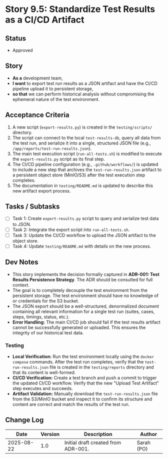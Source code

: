 # Story 9.5: Standardize Test Results as a CI/CD Artifact

## Status
- Approved

## Story
- **As a** development team,
- **I want** to export test run results as a JSON artifact and have the CI/CD pipeline upload it to persistent storage,
- **so that** we can perform historical analysis without compromising the ephemeral nature of the test environment.

## Acceptance Criteria
1.  A new script (`export-results.py`) is created in the `testing/scripts/` directory.
2.  The script can connect to the local `test-results-db`, query all data from the test run, and serialize it into a single, structured JSON file (e.g., `/app/reports/test-run-results.json`).
3.  The main test execution script (`run-all-tests.sh`) is modified to execute the `export-results.py` script as its final step.
4.  The CI/CD pipeline configuration (e.g., `.github/workflows/`) is updated to include a new step that archives the `test-run-results.json` artifact to a persistent object store (MinIO/S3) after the test execution step completes.
5.  The documentation in `testing/README.md` is updated to describe this new artifact export process.

## Tasks / Subtasks
- [ ] Task 1: Create `export-results.py` script to query and serialize test data to JSON.
- [ ] Task 2: Integrate the export script into `run-all-tests.sh`.
- [ ] Task 3: Update the CI/CD workflow to upload the JSON artifact to the object store.
- [ ] Task 4: Update `testing/README.md` with details on the new process.

## Dev Notes
- This story implements the decision formally captured in **ADR-001: Test Results Persistence Strategy**. The ADR should be consulted for full context.
- The goal is to completely decouple the test environment from the persistent storage. The test environment should have no knowledge of or credentials for the S3 bucket.
- The JSON export should be a well-structured, denormalized document containing all relevant information for a single test run (suites, cases, steps, timings, status, etc.).
- **Error Handling:** The main CI/CD job should fail if the test results artifact cannot be successfully generated or uploaded. This ensures the integrity of our historical test data.

### Testing
- **Local Verification:** Run the test environment locally using the `docker compose` commands. After the test run completes, verify that the `test-run-results.json` file is created in the `testing/reports` directory and that its content is well-formed.
- **CI/CD Verification:** Create a test branch and push a commit to trigger the updated CI/CD workflow. Verify that the new "Upload Test Artifact" step executes and succeeds.
- **Artifact Validation:** Manually download the `test-run-results.json` file from the S3/MinIO bucket and inspect it to confirm its structure and content are correct and match the results of the test run.

## Change Log
| Date | Version | Description | Author |
| --- | --- | --- | --- |
| 2025-08-22 | 1.0 | Initial draft created from ADR-001. | Sarah (PO) |
